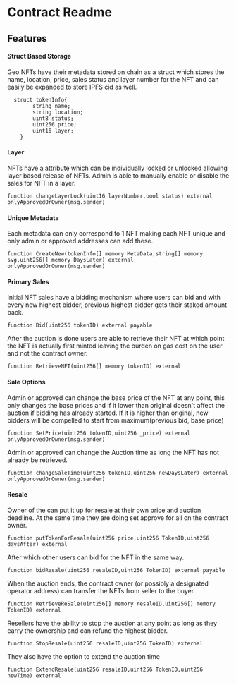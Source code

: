 # Contract Readme
## Features

#### Struct Based Storage 
Geo NFTs have their metadata stored on chain as a struct which stores the name, location, price, sales status and layer number for the NFT and can easily be expanded to store IPFS cid as well.
``` 
  struct tokenInfo{
        string name;
        string location;
        uint8 status; 
        uint256 price;
        uint16 layer;
    } 
```
    
#### Layer  
NFTs have a attribute which can be individually locked or unlocked allowing layer based release of NFTs. Admin is able to manually enable or disable the sales for NFT in a  layer.
```
function changeLayerLock(uint16 layerNumber,bool status) external onlyApprovedOrOwner(msg.sender)
```
#### Unique Metadata 
Each metadata can only correspond to 1 NFT making each NFT unique and only admin or approved addresses can add these.
```
function CreateNew(tokenInfo[] memory MetaData,string[] memory svg,uint256[] memory DaysLater) external onlyApprovedOrOwner(msg.sender)
```
#### Primary Sales
Initial NFT sales have a bidding mechanism where users can bid and with every new highest bidder, previous highest bidder gets their staked amount back. 
```
function Bid(uint256 tokenID) external payable
```
After the auction is done users are able to retrieve their NFT at which point the NFT is actually first minted leaving the burden on gas cost on the user and not the contract owner.
```
function RetrieveNFT(uint256[] memory tokenID) external
```
#### Sale Options
Admin or approved can change the base price of the NFT at any point, this only changes the base prices and if it lower than original doesn't affect the auction if bidding has already started. If it is higher than original, new bidders will be compelled to start from maximum(previous bid, base price)
```
function SetPrice(uint256 tokenID,uint256 _price) external onlyApprovedOrOwner(msg.sender)
```
Admin or approved can change the Auction time as long the NFT has not already be retrieved.
```
function changeSaleTime(uint256 tokenID,uint256 newDaysLater) external onlyApprovedOrOwner(msg.sender)
```

#### Resale  
Owner of the can put it up for resale at their own price and auction deadline. At the same time they are doing set approve for all on the contract owner.
```
function putTokenForResale(uint256 price,uint256 TokenID,uint256 daysAfter) external
```
After which other users can bid for the NFT in the same way.
```
function bidResale(uint256 resaleID,uint256 TokenID) external payable
```
When the auction ends, the contract owner (or possibly a designated operator address) can transfer the NFTs from seller to the buyer.
```
function RetrieveReSale(uint256[] memory resaleID,uint256[] memory TokenID) external
```
Resellers have the ability to stop the auction at any point as long as they carry the ownership and can refund the highest bidder. 
```
function StopResale(uint256 resaleID,uint256 TokenID) external
```
They also have the option to extend the auction time
```
function ExtendResale(uint256 resaleID,uint256 TokenID,uint256 newTime) external
```

